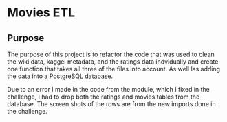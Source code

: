 # Movies ETL

## Purpose

The purpose of this project is to refactor the code that was used to clean the wiki data, kaggel metadata, and the ratings data indvidually and create one function that takes all three of the files into account. As well las adding the data into a PostgreSQL database. 

Due to an error I made in the code from the module, which I fixed in the challenge, I had to drop both the ratings and movies tables from the database. The screen shots of the rows are from the new imports done in the challenge. 
